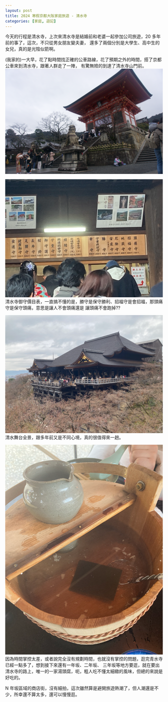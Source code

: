 ```yaml
---
layout: post
title: 2024 寒假京都大阪家庭旅遊 - 清水寺
categories: [家庭, 遊記]
---
```


今天的行程是清水寺，上次來清水寺是結婚前和老婆一起參加公司旅遊，20 多年前的事了，這次，不只從男女朋友變夫妻，
還多了兩個分別是大學生、高中生的女兒，真的是光陰似箭啊。

(我家的)一大早，花了點時間找正確的公車路線，花了預期之外的時間，搭了京都公車來到清水寺，跟著人群走了一陣，
有驚無險的到達了清水寺山門前。
![清水寺山門](/assets/2024-01/2024-01-20-kiyomizu-dera-entrance.png)

![御守價目表](/assets/2024-01/2024-01-20-kiyomizu-dero-menu.png)
清水寺御守價目表，一直搞不懂的是，勝守是保守勝利、招福守是會招福，那頭痛守是保守頭痛，意思是讓人不會頭痛還是
讓頭痛不會跑掉??

![清水舞台](/assets/2024-01/2024-01-20-kiyomizu-dero-temple.png)
清水舞台全景，跟多年前又是不同心境，真的很值得來一趟。

![湯豆腐](/assets/2024-01/2024-01-20-mizu-dofu.png)
因為時間掌控太差，或者說完全沒有規劃時間，也就沒有掌控的問題，逛完青水寺已經一點多了，想到接下來還有一年坂、二年坂、
三年坂等地方要逛，就在要出清水寺的路上，唯一的一家湯頭腐，呃，粗人吃不懂太細緻的風味，但總的來說是好吃的。

N 年坂區域的商店街，沒有細拍，這次雖然算是避開旅遊熱潮了，但人潮還是不少，所幸還不算太多，還可以慢慢逛。

